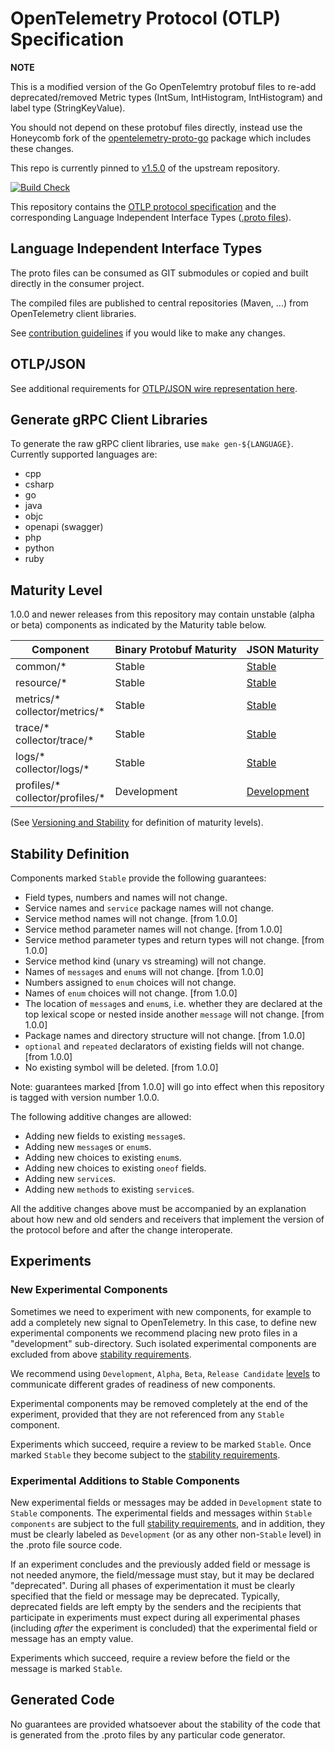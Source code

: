 # OpenTelemetry Protocol (OTLP) Specification

**NOTE**

This is a modified version of the Go OpenTelemtry protobuf files to re-add deprecated/removed Metric types (IntSum, IntHistogram, IntHistogram) and label type (StringKeyValue).

You should not depend on these protobuf files directly, instead use the Honeycomb fork of the [opentelemetry-proto-go](https://github.com/honeycombio/opentelemetry-proto-go) package which includes these changes.

This repo is currently pinned to [v1.5.0](https://github.com/open-telemetry/opentelemetry-proto/releases/tag/v1.5.0) of the upstream repository.

[![Build Check](https://github.com/open-telemetry/opentelemetry-proto/workflows/Build%20Check/badge.svg?branch=main)](https://github.com/open-telemetry/opentelemetry-proto/actions?query=workflow%3A%22Build+Check%22+branch%3Amain)

This repository contains the [OTLP protocol specification](docs/specification.md)
and the corresponding Language Independent Interface Types ([.proto files](opentelemetry/proto)).

## Language Independent Interface Types

The proto files can be consumed as GIT submodules or copied and built directly in the consumer project.

The compiled files are published to central repositories (Maven, ...) from OpenTelemetry client libraries.

See [contribution guidelines](CONTRIBUTING.md) if you would like to make any changes.

## OTLP/JSON

See additional requirements for [OTLP/JSON wire representation here](https://github.com/open-telemetry/opentelemetry-specification/blob/main/specification/protocol/otlp.md#json-protobuf-encoding).

## Generate gRPC Client Libraries

To generate the raw gRPC client libraries, use `make gen-${LANGUAGE}`. Currently supported languages are:

* cpp
* csharp
* go
* java
* objc
* openapi (swagger)
* php
* python
* ruby

## Maturity Level

1.0.0 and newer releases from this repository may contain unstable (alpha or beta)
components as indicated by the Maturity table below.

| Component | Binary Protobuf Maturity | JSON Maturity |
| --------- |--------------- | ------------- |
| common/* | Stable | [Stable](docs/specification.md#json-protobuf-encoding) |
| resource/* | Stable | [Stable](docs/specification.md#json-protobuf-encoding) |
| metrics/\*<br>collector/metrics/* | Stable | [Stable](docs/specification.md#json-protobuf-encoding) |
| trace/\*<br>collector/trace/* | Stable | [Stable](docs/specification.md#json-protobuf-encoding) |
| logs/\*<br>collector/logs/* | Stable | [Stable](docs/specification.md#json-protobuf-encoding) |
| profiles/\*<br>collector/profiles/* | Development | [Development](docs/specification.md#json-protobuf-encoding) |

(See [Versioning and Stability](https://github.com/open-telemetry/opentelemetry-specification/blob/a08d1f92f62acd4aafe4dfaa04ae7bf28600d49e/specification/versioning-and-stability.md)
for definition of maturity levels).

## Stability Definition

Components marked `Stable` provide the following guarantees:

- Field types, numbers and names will not change.
- Service names and `service` package names will not change.
- Service method names will not change. [from 1.0.0]
- Service method parameter names will not change. [from 1.0.0]
- Service method parameter types and return types will not change. [from 1.0.0]
- Service method kind (unary vs streaming) will not change.
- Names of `message`s and `enum`s will not change. [from 1.0.0]
- Numbers assigned to `enum` choices will not change.
- Names of `enum` choices will not change. [from 1.0.0]
- The location of `message`s and `enum`s, i.e. whether they are declared at the top lexical
  scope or nested inside another `message` will not change. [from 1.0.0]
- Package names and directory structure will not change. [from 1.0.0]
- `optional` and `repeated` declarators of existing fields will not change. [from 1.0.0]
- No existing symbol will be deleted.  [from 1.0.0]

Note: guarantees marked [from 1.0.0] will go into effect when this repository is tagged
with version number 1.0.0.

The following additive changes are allowed:

- Adding new fields to existing `message`s.
- Adding new `message`s or `enum`s.
- Adding new choices to existing `enum`s.
- Adding new choices to existing `oneof` fields.
- Adding new `service`s.
- Adding new `method`s to existing `service`s.

All the additive changes above must be accompanied by an explanation about how
new and old senders and receivers that implement the version of the protocol
before and after the change interoperate.

## Experiments

### New Experimental Components  

Sometimes we need to experiment with new components, for example to add a
completely new signal to OpenTelemetry. In this case, to define new experimental
components we recommend placing new proto files in a "development" sub-directory.
Such isolated experimental components are excluded from
above [stability requirements](#stability-definition).

We recommend using
`Development`, `Alpha`, `Beta`, `Release Candidate`
[levels](https://github.com/open-telemetry/opentelemetry-specification/blob/main/oteps/0232-maturity-of-otel.md#maturity-levels)
to communicate different grades of readiness of new components.

Experimental components may be removed completely at the end of the experiment,
provided that they are not referenced from any `Stable` component.

Experiments which succeed, require a review to be marked `Stable`. Once marked
`Stable` they become subject to the [stability requirements](#stability-definition).

### Experimental Additions to Stable Components

New experimental fields or messages may be added in `Development` state to `Stable`
components. The experimental fields and messages within `Stable components` are subject
to the full [stability requirements](#stability-definition), and in addition, they must be
clearly labeled as `Development` (or as any other non-`Stable` level) in the .proto file
source code.

If an experiment concludes and the previously added field or message is not needed
anymore, the field/message must stay, but it may be declared "deprecated". During all
phases of experimentation it must be clearly specified that the field or message may be
deprecated. Typically, deprecated fields are left empty by the senders and the recipients
that participate in experiments must expect during all experimental phases (including
_after_ the experiment is concluded) that the experimental field or message has an
empty value.

Experiments which succeed, require a review before the field or the message is marked
`Stable`.

## Generated Code

No guarantees are provided whatsoever about the stability of the code that
is generated from the .proto files by any particular code generator.
